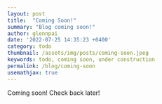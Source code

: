 ```yaml
---
layout: post
title:  "Coming Soon!"
summary: "Blog coming soon!"
author: glennpai
date: '2022-07-25 14:35:23 +0400'
category: todo
thumbnail: /assets/img/posts/coming-soon.jpeg
keywords: todo, coming soon, under construction
permalink: /blog/coming-soon
usemathjax: true
---
```


Coming soon! Check back later!
